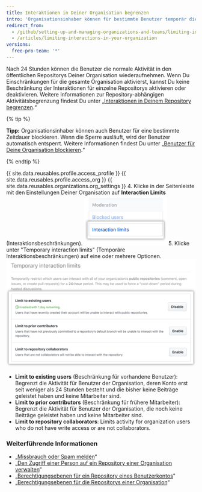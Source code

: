 ```yaml
---
title: Interaktionen in Deiner Organisation begrenzen
intro: 'Organisationsinhaber können für bestimmte Benutzer temporär die Möglichkeiten zum Kommentieren, Öffnen von Issues und Erstellen von Pull Requests in den öffentlichen Repositorys der Organisation einschränken, um eine Periode limitierter Aktivität durchzusetzen.'
redirect_from:
  - /github/setting-up-and-managing-organizations-and-teams/limiting-interactions-in-your-organization
  - /articles/limiting-interactions-in-your-organization
versions:
  free-pro-team: '*'
---
```


Nach 24 Stunden können die Benutzer die normale Aktivität in den öffentlichen Repositorys Deiner Organisation wiederaufnehmen. Wenn Du Einschränkungen für die gesamte Organisation aktivierst, kannst Du keine Beschränkung der Interaktionen für einzelne Repositorys aktivieren oder deaktivieren. Weitere Informationen zur Repository-abhängigen Aktivitätsbegrenzung findest Du unter „[Interaktionen in Deinem Repository begrenzen](/articles/limiting-interactions-in-your-repository).“

{% tip %}

**Tipp:** Organisationsinhaber können auch Benutzer für eine bestimmte Zeitdauer blockieren. Wenn die Sperre ausläuft, wird der Benutzer automatisch entsperrt. Weitere Informationen findest Du unter „[Benutzer für Deine Organisation blockieren](/articles/blocking-a-user-from-your-organization).“

{% endtip %}

{{ site.data.reusables.profile.access_profile }}
{{ site.data.reusables.profile.access_org }}
{{ site.data.reusables.organizations.org_settings }}
4. Klicke in der Seitenleiste mit den Einstellungen Deiner Organisation auf **Interaction Limits** (Interaktionsbeschränkungen). ![Interaktionsbeschränkungen in den Organisationseinstellungen ](/assets/images/help/organizations/org-settings-interaction-limits.png)
5. Klicke unter "Temporary interaction limits" (Temporäre Interaktionsbeschränkungen) auf eine oder mehrere Optionen. ![Optionen für die temporäre Interaktionsbeschränkung](/assets/images/help/organizations/organization-temporary-interaction-limits-options.png)
   - **Limit to existing users** (Beschränkung für vorhandene Benutzer): Begrenzt die Aktivität für Benutzer der Organisation, deren Konto erst seit weniger als 24 Stunden besteht und die bisher keine Beiträge geleistet haben und keine Mitarbeiter sind.
   - **Limit to prior contributors** (Beschränkung für frühere Mitarbeiter): Begrenzt die Aktivität für Benutzer der Organisation, die noch keine Beiträge geleistet haben und keine Mitarbeiter sind.
   - **Limit to repository collaborators**: Limits activity for organization users who do not have write access or are not collaborators.

### Weiterführende Informationen
- „[Missbrauch oder Spam melden](/articles/reporting-abuse-or-spam)“
- „[Den Zugriff einer Person auf ein Repository einer Organisation verwalten](/articles/managing-an-individual-s-access-to-an-organization-repository)“
- „[Berechtigungsebenen für ein Repository eines Benutzerkontos](/articles/permission-levels-for-a-user-account-repository)"
- „[Berechtigungsebenen für die Repositorys einer Organisation](/articles/repository-permission-levels-for-an-organization)“
